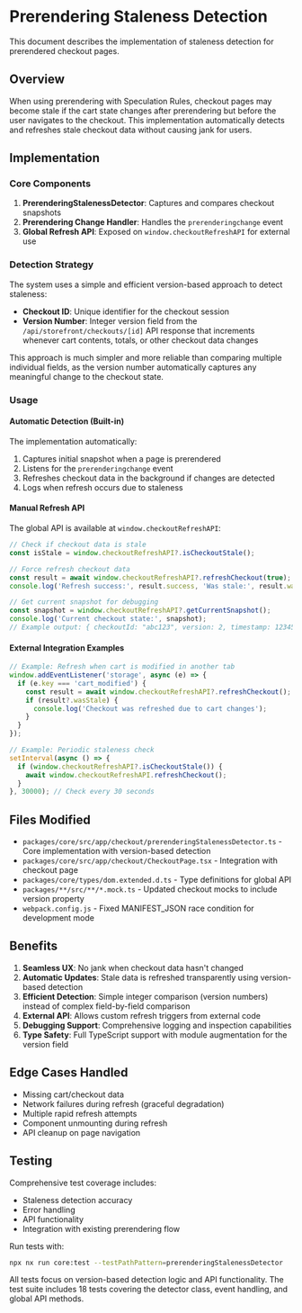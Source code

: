 # Prerendering Staleness Detection

This document describes the implementation of staleness detection for prerendered checkout pages.

## Overview

When using prerendering with Speculation Rules, checkout pages may become stale if the cart state changes after prerendering but before the user navigates to the checkout. This implementation automatically detects and refreshes stale checkout data without causing jank for users.

## Implementation

### Core Components

1. **PrerenderingStalenessDetector**: Captures and compares checkout snapshots
2. **Prerendering Change Handler**: Handles the `prerenderingchange` event
3. **Global Refresh API**: Exposed on `window.checkoutRefreshAPI` for external use

### Detection Strategy

The system uses a simple and efficient version-based approach to detect staleness:

- **Checkout ID**: Unique identifier for the checkout session
- **Version Number**: Integer version field from the `/api/storefront/checkouts/[id]` API response that increments whenever cart contents, totals, or other checkout data changes

This approach is much simpler and more reliable than comparing multiple individual fields, as the version number automatically captures any meaningful change to the checkout state.

### Usage

#### Automatic Detection (Built-in)

The implementation automatically:

1. Captures initial snapshot when a page is prerendered
2. Listens for the `prerenderingchange` event
3. Refreshes checkout data in the background if changes are detected
4. Logs when refresh occurs due to staleness

#### Manual Refresh API

The global API is available at `window.checkoutRefreshAPI`:

```typescript
// Check if checkout data is stale
const isStale = window.checkoutRefreshAPI?.isCheckoutStale();

// Force refresh checkout data
const result = await window.checkoutRefreshAPI?.refreshCheckout(true);
console.log('Refresh success:', result.success, 'Was stale:', result.wasStale);

// Get current snapshot for debugging
const snapshot = window.checkoutRefreshAPI?.getCurrentSnapshot();
console.log('Current checkout state:', snapshot);
// Example output: { checkoutId: "abc123", version: 2, timestamp: 1234567890 }
```

#### External Integration Examples

```javascript
// Example: Refresh when cart is modified in another tab
window.addEventListener('storage', async (e) => {
  if (e.key === 'cart_modified') {
    const result = await window.checkoutRefreshAPI?.refreshCheckout();
    if (result?.wasStale) {
      console.log('Checkout was refreshed due to cart changes');
    }
  }
});

// Example: Periodic staleness check
setInterval(async () => {
  if (window.checkoutRefreshAPI?.isCheckoutStale()) {
    await window.checkoutRefreshAPI.refreshCheckout();
  }
}, 30000); // Check every 30 seconds
```

## Files Modified

- `packages/core/src/app/checkout/prerenderingStalenessDetector.ts` - Core implementation with version-based detection
- `packages/core/src/app/checkout/CheckoutPage.tsx` - Integration with checkout page
- `packages/core/types/dom.extended.d.ts` - Type definitions for global API
- `packages/**/src/**/*.mock.ts` - Updated checkout mocks to include version property
- `webpack.config.js` - Fixed MANIFEST_JSON race condition for development mode

## Benefits

1. **Seamless UX**: No jank when checkout data hasn't changed
2. **Automatic Updates**: Stale data is refreshed transparently using version-based detection
3. **Efficient Detection**: Simple integer comparison (version numbers) instead of complex field-by-field comparison
4. **External API**: Allows custom refresh triggers from external code
5. **Debugging Support**: Comprehensive logging and inspection capabilities
6. **Type Safety**: Full TypeScript support with module augmentation for the version field

## Edge Cases Handled

- Missing cart/checkout data
- Network failures during refresh (graceful degradation)
- Multiple rapid refresh attempts
- Component unmounting during refresh
- API cleanup on page navigation

## Testing

Comprehensive test coverage includes:
- Staleness detection accuracy
- Error handling
- API functionality
- Integration with existing prerendering flow

Run tests with:
```bash
npx nx run core:test --testPathPattern=prerenderingStalenessDetector
```

All tests focus on version-based detection logic and API functionality. The test suite includes 18 tests covering the detector class, event handling, and global API methods.